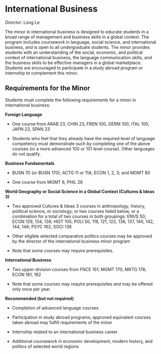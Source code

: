 International Business
======================

*Director:* Long Le

The minor in international business is designed to educate students in a broad range of management and business skills in a global context. The program includes coursework in language, social science, and international business, and is open to all undergraduate students. The minor provides students with an understanding of the social, economic, and political context of international business, the language communication skills, and the business skills to be effective managers in a global marketplace. Students are encouraged to participate in a study abroad program or internship to complement this minor.

Requirements for the Minor
--------------------------

Students must complete the following requirements for a minor in international business:

**Foreign Language**

-   One course from ARAB 23, CHIN 23, FREN 100, GERM 100, ITAL 100, JAPN 23, SPAN 23

-   Students who feel that they already have the required level of language competency must demonstrate such by completing one of the above courses (or a more advanced 100 or 101 level course). Other languages do not qualify.

**Business Fundamentals**

-   BUSN 70 (or BUSN 170); ACTG 11 or 11A; ECON 1, 2, 3; and MGMT 80

-   One course from MGMT 6, PHIL 26

**World Geography or Social Science in a Global Context (Cultures & Ideas 3)**

-   Two approved Cultures & Ideas 3 courses in anthropology, history, political science, or sociology; or two courses listed below, or a combination for a total of two courses in both groupings: ENVS 50; ECON 129, 134, 138; HIST 105; POLI 50, 119, 121, 122, 136, 137, 140, 142, 144, 146; PSYC 162; SOCI 138

-   Other eligible selected comparative politics courses may be approved by the director of the international business minor program

-   Note that some courses may require prerequisites.

**International Business**

-   Two upper-division courses from FNCE 151; MGMT 170; MKTG 178; ECON 181, 182

-   Note that some courses may require prerequisites and may be offered only once per year.

**Recommended (but not required)**

-   Completion of advanced language courses

-   Participation in study abroad programs; approved equivalent courses taken abroad may fulfill requirements of the minor

-   Internship related to an international business career

-   Additional coursework in economic development, modern history, and politics of selected world regions
